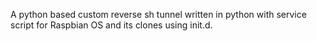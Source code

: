 A python based custom reverse sh tunnel written in python with service script for Raspbian OS and its clones using init.d.